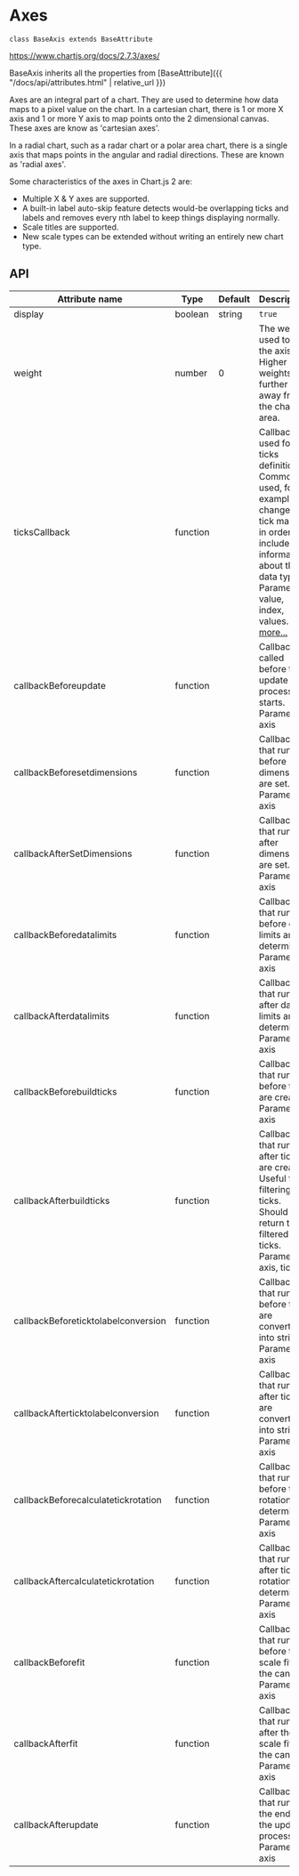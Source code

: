 # Axes
`class BaseAxis extends BaseAttribute`

https://www.chartjs.org/docs/2.7.3/axes/

BaseAxis inherits all the properties from [BaseAttribute]({{ "/docs/api/attributes.html" | relative_url }})

Axes are an integral part of a chart. They are used to determine how data maps to a pixel value on the chart. In a cartesian chart, there is 1 or more X axis and 1 or more Y axis to map points onto the 2 dimensional canvas. These axes are know as 'cartesian axes'.

In a radial chart, such as a radar chart or a polar area chart, there is a single axis that maps points in the angular and radial directions. These are known as 'radial axes'.

Some characteristics of the axes in Chart.js 2 are:

- Multiple X & Y axes are supported.
- A built-in label auto-skip feature detects would-be overlapping ticks and labels and removes every nth label to keep things displaying normally.
- Scale titles are supported.
- New scale types can be extended without writing an entirely new chart type.

## API

| Attribute name | Type | Default | Description
| --- | --- | --- | ---
| display | boolean|string | `true` | Controls the axis global visibility (visible when true, hidden when false). When display: 'auto', the axis is visible only if at least one associated dataset is visible
| weight | number | 0 | The weight used to sort the axis. Higher weights are further away from the chart area.
| ticksCallback | function |  | Callback used for the ticks definition. Commonly used, for example, to change the tick marks in order to include information about the data type. Parameters: value, index, values. [more...](https://www.chartjs.org/docs/2.7.3/axes/labelling.html#creating-custom-tick-formats)
| callbackBeforeupdate | function |  | Callback called before the update process starts. Parameters: axis
| callbackBeforesetdimensions | function |  | Callback that runs before dimensions are set. Parameters: axis
| callbackAfterSetDimensions | function |  | Callback that runs after dimensions are set. Parameters: axis
| callbackBeforedatalimits | function |  | Callback that runs before data limits are determined. Parameters: axis
| callbackAfterdatalimits | function |  | Callback that runs after data limits are determined. Parameters: axis
| callbackBeforebuildticks | function |  | Callback that runs before ticks are created. Parameters: axis
| callbackAfterbuildticks | function |  | Callback that runs after ticks are created. Useful for filtering ticks. Should return the filtered ticks. Parameters: axis, ticks
| callbackBeforeticktolabelconversion | function |  | Callback that runs before ticks are converted into strings. Parameters: axis
| callbackAfterticktolabelconversion | function |  | Callback that runs after ticks are converted into strings. Parameters: axis
| callbackBeforecalculatetickrotation | function |  | Callback that runs before tick rotation is determined. Parameters: axis
| callbackAftercalculatetickrotation | function |  | Callback that runs after tick rotation is determined. Parameters: axis
| callbackBeforefit | function |  | Callback that runs before the scale fits to the canvas. Parameters: axis
| callbackAfterfit | function |  | Callback that runs after the scale fits to the canvas. Parameters: axis
| callbackAfterupdate | function |  | Callback that runs at the end of the update process. Parameters: axis